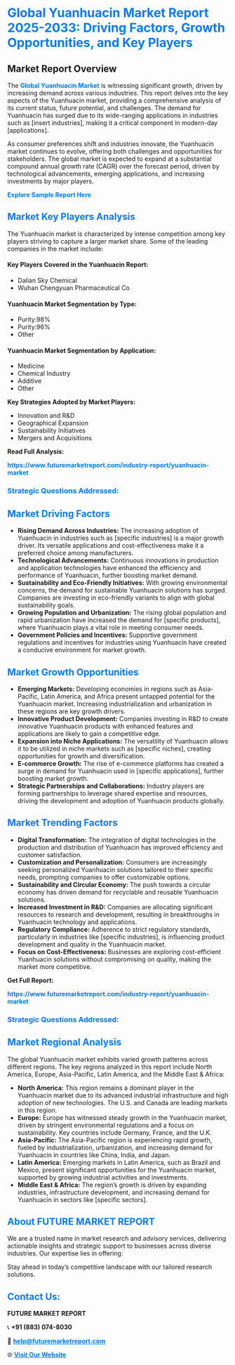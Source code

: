 <h1 style="color: #007BFF;">Global Yuanhuacin Market Report 2025-2033: Driving Factors, Growth Opportunities, and Key Players</h1>

<section id="overview">
<h2>Market Report Overview</h2>
<p>The <a href="https://www.futuremarketreport.com/industry-report/yuanhuacin-market" style="color: #007BFF; text-decoration: none;"><strong>Global Yuanhuacin Market</strong></a> is witnessing significant growth, driven by increasing demand across various industries. This report delves into the key aspects of the Yuanhuacin market, providing a comprehensive analysis of its current status, future potential, and challenges. The demand for Yuanhuacin has surged due to its wide-ranging applications in industries such as [insert industries], making it a critical component in modern-day [applications].</p>
<p>As consumer preferences shift and industries innovate, the Yuanhuacin market continues to evolve, offering both challenges and opportunities for stakeholders. The global market is expected to expand at a substantial compound annual growth rate (CAGR) over the forecast period, driven by technological advancements, emerging applications, and increasing investments by major players.</p>
</section>

<section id="overview">
<p><a href="https://www.futuremarketreport.com/request-sample/reportId=84080" style="color: #007BFF; text-decoration: none;"><strong>Explore Sample Report Here</strong></a></p>
</section>

<section id="key-players">
<h2 style="color: #007BFF;">Market Key Players Analysis</h2>
<p>The Yuanhuacin market is characterized by intense competition among key players striving to capture a larger market share. Some of the leading companies in the market include:</p>
<h4>Key Players Covered in the Yuanhuacin Report:</h4>
<ul><li>Dalian Sky Chemical</li><li>Wuhan Chengyuan Pharmaceutical Co</li></ul>
<h4>Yuanhuacin Market Segmentation by Type:</h4>
<ul><li>Purity:98%</li><li>Purity:96%</li><li>Other</li></ul>

<h4>Yuanhuacin Market Segmentation by Application:</h4>
<ul><li>Medicine</li><li>Chemical Industry</li><li>Additive</li><li>Other</li></ul>
<p><strong>Key Strategies Adopted by Market Players:</strong></p>
<ul>
<li>Innovation and R&D</li>
<li>Geographical Expansion</li>
<li>Sustainability Initiatives</li>
<li>Mergers and Acquisitions</li>
</ul>
</section>

<section>
<p><strong>Read Full Analysis: </strong></p><a href="https://www.futuremarketreport.com/industry-report/yuanhuacin-market" style="color: #007BFF; text-decoration: none;"><strong>https://www.futuremarketreport.com/industry-report/yuanhuacin-market</strong></a>
<h3 style="color: #007BFF;">Strategic Questions Addressed:</h3>
</section>

<section id="driving-factors">
<h2 style="color: #007BFF;">Market Driving Factors</h2>
<ul>
<li><strong>Rising Demand Across Industries:</strong> The increasing adoption of Yuanhuacin in industries such as [specific industries] is a major growth driver. Its versatile applications and cost-effectiveness make it a preferred choice among manufacturers.</li>
<li><strong>Technological Advancements:</strong> Continuous innovations in production and application technologies have enhanced the efficiency and performance of Yuanhuacin, further boosting market demand.</li>
<li><strong>Sustainability and Eco-Friendly Initiatives:</strong> With growing environmental concerns, the demand for sustainable Yuanhuacin solutions has surged. Companies are investing in eco-friendly variants to align with global sustainability goals.</li>
<li><strong>Growing Population and Urbanization:</strong> The rising global population and rapid urbanization have increased the demand for [specific products], where Yuanhuacin plays a vital role in meeting consumer needs.</li>
<li><strong>Government Policies and Incentives:</strong> Supportive government regulations and incentives for industries using Yuanhuacin have created a conducive environment for market growth.</li>
</ul>
</section>

<section id="growth-opportunities">
<h2 style="color: #007BFF;">Market Growth Opportunities</h2>
<ul>
<li><strong>Emerging Markets:</strong> Developing economies in regions such as Asia-Pacific, Latin America, and Africa present untapped potential for the Yuanhuacin market. Increasing industrialization and urbanization in these regions are key growth drivers.</li>
<li><strong>Innovative Product Development:</strong> Companies investing in R&D to create innovative Yuanhuacin products with enhanced features and applications are likely to gain a competitive edge.</li>
<li><strong>Expansion into Niche Applications:</strong> The versatility of Yuanhuacin allows it to be utilized in niche markets such as [specific niches], creating opportunities for growth and diversification.</li>
<li><strong>E-commerce Growth:</strong> The rise of e-commerce platforms has created a surge in demand for Yuanhuacin used in [specific applications], further boosting market growth.</li>
<li><strong>Strategic Partnerships and Collaborations:</strong> Industry players are forming partnerships to leverage shared expertise and resources, driving the development and adoption of Yuanhuacin products globally.</li>
</ul>
</section>

<section id="trending-factors">
<h2 style="color: #007BFF;">Market Trending Factors</h2>
<ul>
<li><strong>Digital Transformation:</strong> The integration of digital technologies in the production and distribution of Yuanhuacin has improved efficiency and customer satisfaction.</li>
<li><strong>Customization and Personalization:</strong> Consumers are increasingly seeking personalized Yuanhuacin solutions tailored to their specific needs, prompting companies to offer customizable options.</li>
<li><strong>Sustainability and Circular Economy:</strong> The push towards a circular economy has driven demand for recyclable and reusable Yuanhuacin solutions.</li>
<li><strong>Increased Investment in R&D:</strong> Companies are allocating significant resources to research and development, resulting in breakthroughs in Yuanhuacin technology and applications.</li>
<li><strong>Regulatory Compliance:</strong> Adherence to strict regulatory standards, particularly in industries like [specific industries], is influencing product development and quality in the Yuanhuacin market.</li>
<li><strong>Focus on Cost-Effectiveness:</strong> Businesses are exploring cost-efficient Yuanhuacin solutions without compromising on quality, making the market more competitive.</li>
</ul>
</section>

<section>
<p><strong>Get Full Report: </strong></p><a href="https://www.futuremarketreport.com/industry-report/yuanhuacin-market" style="color: #007BFF; text-decoration: none;"><strong>https://www.futuremarketreport.com/industry-report/yuanhuacin-market</strong></a>
<h3 style="color: #007BFF;">Strategic Questions Addressed:</h3>
</section>


<section id="regional-analysis">
<h2 style="color: #007BFF;">Market Regional Analysis</h2>
<p>The global Yuanhuacin market exhibits varied growth patterns across different regions. The key regions analyzed in this report include North America, Europe, Asia-Pacific, Latin America, and the Middle East & Africa:</p>
<ul>
<li><strong>North America:</strong> This region remains a dominant player in the Yuanhuacin market due to its advanced industrial infrastructure and high adoption of new technologies. The U.S. and Canada are leading markets in this region.</li>
<li><strong>Europe:</strong> Europe has witnessed steady growth in the Yuanhuacin market, driven by stringent environmental regulations and a focus on sustainability. Key countries include Germany, France, and the U.K.</li>
<li><strong>Asia-Pacific:</strong> The Asia-Pacific region is experiencing rapid growth, fueled by industrialization, urbanization, and increasing demand for Yuanhuacin in countries like China, India, and Japan.</li>
<li><strong>Latin America:</strong> Emerging markets in Latin America, such as Brazil and Mexico, present significant opportunities for the Yuanhuacin market, supported by growing industrial activities and investments.</li>
<li><strong>Middle East & Africa:</strong> The region’s growth is driven by expanding industries, infrastructure development, and increasing demand for Yuanhuacin in sectors like [specific sectors].</li>
</ul>
</section>

<footer>
<h2 style="color: #007BFF;">About FUTURE MARKET REPORT</h2>
<p>We are a trusted name in market research and advisory services, delivering actionable insights and strategic support to businesses across diverse industries. Our expertise lies in offering:</p>

<p>Stay ahead in today’s competitive landscape with our tailored research solutions.</p>

<h2 style="color: #007BFF;">Contact Us:</h2>
<p><strong>FUTURE MARKET REPORT</strong></p>
<p>📞 <strong>+91 (883) 074-8030</strong></p>
<p>📧 <strong><a href="mailto:help@futuremarketreport.com" style="color: #007BFF;">help@futuremarketreport.com</a></strong></p>
<p>🌐 <strong><a href="https://www.futuremarketreport.com/" style="color: #007BFF;">Visit Our Website</a></strong></p>
</footer>